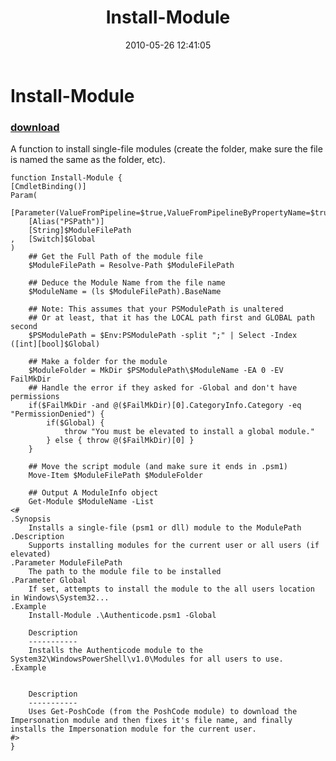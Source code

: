 ﻿---
pid:            1875
parent:         0
children:       
poster:         Joel Bennett
title:          Install-Module
date:           2010-05-26 12:41:05
description:    A function to install single-file modules (create the folder, make sure the file is named the same as the folder, etc).
format:         posh
---

# Install-Module

### [download](1875.ps1)  

A function to install single-file modules (create the folder, make sure the file is named the same as the folder, etc).

```posh
function Install-Module {
[CmdletBinding()]
Param(
    [Parameter(ValueFromPipeline=$true,ValueFromPipelineByPropertyName=$true,Mandatory=$true)]
    [Alias("PSPath")]
    [String]$ModuleFilePath
,   [Switch]$Global
)
    ## Get the Full Path of the module file
    $ModuleFilePath = Resolve-Path $ModuleFilePath
    
    ## Deduce the Module Name from the file name
    $ModuleName = (ls $ModuleFilePath).BaseName
    
    ## Note: This assumes that your PSModulePath is unaltered
    ## Or at least, that it has the LOCAL path first and GLOBAL path second
    $PSModulePath = $Env:PSModulePath -split ";" | Select -Index ([int][bool]$Global)

    ## Make a folder for the module
    $ModuleFolder = MkDir $PSModulePath\$ModuleName -EA 0 -EV FailMkDir
    ## Handle the error if they asked for -Global and don't have permissions
    if($FailMkDir -and @($FailMkDir)[0].CategoryInfo.Category -eq "PermissionDenied") {
        if($Global) {
            throw "You must be elevated to install a global module."
        } else { throw @($FailMkDir)[0] }
    }

    ## Move the script module (and make sure it ends in .psm1)
    Move-Item $ModuleFilePath $ModuleFolder

    ## Output A ModuleInfo object
    Get-Module $ModuleName -List
<#
.Synopsis
    Installs a single-file (psm1 or dll) module to the ModulePath
.Description 
    Supports installing modules for the current user or all users (if elevated)
.Parameter ModuleFilePath
    The path to the module file to be installed
.Parameter Global
    If set, attempts to install the module to the all users location in Windows\System32...
.Example
    Install-Module .\Authenticode.psm1 -Global

    Description
    -----------
    Installs the Authenticode module to the System32\WindowsPowerShell\v1.0\Modules for all users to use.
.Example
    

    Description
    -----------
    Uses Get-PoshCode (from the PoshCode module) to download the Impersonation module and then fixes it's file name, and finally installs the Impersonation module for the current user.
#>
}
```
